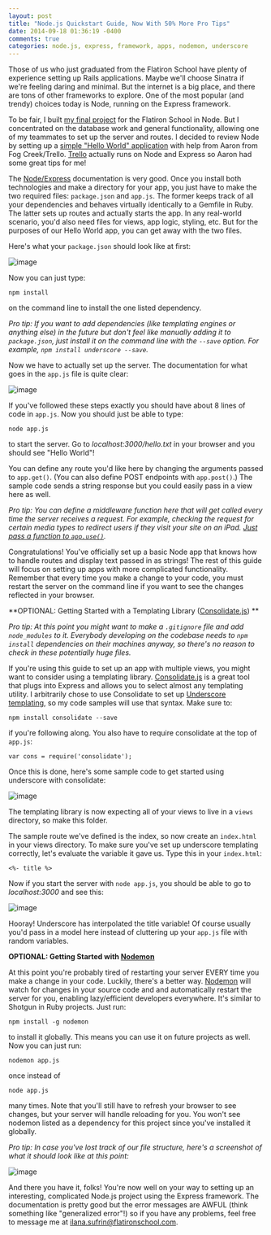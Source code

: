 ```yaml
---
layout: post
title: "Node.js Quickstart Guide, Now With 50% More Pro Tips"
date: 2014-09-18 01:36:19 -0400
comments: true
categories: node.js, express, framework, apps, nodemon, underscore
---
```



Those of us who just graduated from the Flatiron School have plenty of experience setting up Rails applications. Maybe we'll choose Sinatra if we're feeling daring and minimal. But the internet is a big place, and there are tons of other frameworks to explore. One of the most popular (and trendy) choices today is Node, running on the Express framework.

To be fair, I built [my final project](www.tweetworld.me) for the Flatiron School in Node. But I concentrated on the database work and general functionality, allowing one of my teammates to set up the server and routes. I decided to review Node by setting up a [simple "Hello World" application](https://github.com/ilanasufrin/sampleNodeApp) with help from Aaron from Fog Creek/Trello. [Trello](https://trello.com/) actually runs on Node and Express so Aaron had some great tips for me!

The [Node/Express](http://expressjs.com/guide.html) documentation is very good. Once you install both technologies and make a directory for your app, you just have to make the two required files: `package.json` and `app.js`. The former keeps track of all your dependencies and behaves virtually identically to a Gemfile in Ruby. The latter sets up routes and actually starts the app. In any real-world scenario, you'd also need files for views, app logic, styling, etc. But for the purposes of our Hello World app, you can get away with the two files.

Here's what your `package.json` should look like at first:

![image](https://31.media.tumblr.com/b3e681c78cd3b664d92f58c284b063d0/tumblr_inline_nc2crfM68j1si9gc8.png)

Now you can just type:

 `npm install` 

on the command line to install the one listed dependency.

_Pro tip:
 If you want to add dependencies (like templating engines or anything else) in the future but don't feel like manually adding it to `package.json`, just install it on the command line with the `--save` option. For example, `npm install underscore --save`._

Now we have to actually set up the server. The documentation for what goes in the `app.js` file is quite clear:

![image](https://31.media.tumblr.com/f23f2865e691a0fdb5f15b1c70bb5469/tumblr_inline_nc2d3jLV2w1si9gc8.png)

If you've followed these steps exactly you should have about 8 lines of code in `app.js`. Now you should just be able to type:

`node app.js`

to start the server. Go to _localhost:3000/hello.txt_ in your browser and you should see "Hello World"!

You can define any route you'd like here by changing the arguments passed to `app.get()`. (You can also define POST endpoints with `app.post()`.) The sample code sends a string response but you could easily pass in a view here as well.

_Pro tip:_
_You can define a middleware function here that will get called every time the server receives a request. For example, checking the request for certain media types to redirect users if they visit your site on an iPad. [Just pass a function to `app.use()`](http://expressjs.com/api#app.use)._

Congratulations! You've officially set up a basic Node app that knows how to handle routes and display text passed in as strings! The rest of this guide will focus on setting up apps with more complicated functionality. Remember that every time you make a change to your code, you must restart the server on the command line if you want to see the changes reflected in your browser.

**OPTIONAL: Getting Started with a Templating Library ([Consolidate.js](https://github.com/visionmedia/consolidate.js))
**

_Pro tip: 
At this point you might want to make a `.gitignore` file and add `node_modules` to it. Everybody developing on the codebase needs to `npm install` dependencies on their machines anyway, so there's no reason to check in these potentially huge files._

If you're using this guide to set up an app with multiple views, you might want to consider using a templating library. [Consolidate.js](https://github.com/visionmedia/consolidate.js) is a great tool that plugs into Express and allows you to select almost any templating utility. I arbitrarily chose to use Consolidate to set up [Underscore templating](http://documentcloud.github.io/underscore/), so my code samples will use that syntax. 
Make sure to:

 `npm install consolidate --save`

if you're following along. You also have to require consolidate at the top of `app.js`:

`var cons = require('consolidate');`

Once this is done, here's some sample code to get started using underscore with consolidate:

![image](https://31.media.tumblr.com/abcb1d2cb5732eb22a1eef8c041e7f3b/tumblr_inline_nc2y90Z04f1si9gc8.png)

The templating library is now expecting all of your views to live in a `views` directory, so make this folder.

The sample route we've defined is the index, so now create an `index.html` in your views directory. To make sure you've set up underscore templating correctly, let's evaluate the variable it gave us. Type this in your `index.html`:

`<%- title %> ` 

Now if you start the server with `node app.js`, you should be able to go to _localhost:3000_ and see this:

![image](https://31.media.tumblr.com/1a1b433ec4301aa8d8b4ee2d58edd210/tumblr_inline_nc2yktWzrW1si9gc8.png)

Hooray! Underscore has interpolated the title variable! Of course usually you'd pass in a model here instead of cluttering up your `app.js` file with random variables.

**OPTIONAL: Getting Started with [Nodemon](http://nodemon.io/)**

At this point you're probably tired of restarting your server EVERY time you make a change in your code. Luckily, there's a better way. [Nodemon](http://nodemon.io/) will watch for changes in your source code and and automatically restart the server for you, enabling lazy/efficient developers everywhere. It's similar to Shotgun in Ruby projects. Just run:

`npm install -g nodemon`

to install it globally. This means you can use it on future projects as well. Now you can just run:

`nodemon app.js` 

once instead of 

`node app.js` 

many times. Note that you'll still have to refresh your browser to see changes, but your server will handle reloading for you. You won't see nodemon listed as a dependency for this project since you've installed it globally.

_Pro tip:_
_In case you've lost track of our file structure, here's a screenshot of what it should look like at this point:_

![image](https://31.media.tumblr.com/d6716e83c02caac3b9505dce47f8beac/tumblr_inline_nc2zp822qq1si9gc8.png)

And there you have it, folks! You're now well on your way to setting up an interesting, complicated Node.js project using the Express framework. The documentation is pretty good but the error messages are AWFUL (think something like "generalized error"!) so if you have any problems, feel free to message me at ilana.sufrin@flatironschool.com.